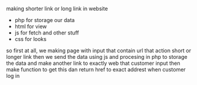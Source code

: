 making shorter link or long link in website
- php for storage our data
- html for view
- js for fetch and other stuff 
- css for looks

so first at all, we making page with input that contain url that action short or longer link
then we send the data using js and procesing in php to storage the data and make another link to exactly web that customer input
then make function to get this dan return href to exact addrest when customer log in


